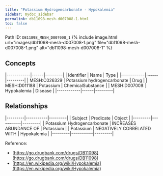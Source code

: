 ```yaml
---
title: "Potassium Hydrogencarbonate - Hypokalemia"
sidebar: mydoc_sidebar
permalink: db11098-mesh-d007008-1.html
toc: false 
---
```



Path ID: `DB11098_MESH_D007008_1`
{% include image.html url="images/db11098-mesh-d007008-1.png" file="db11098-mesh-d007008-1.png" alt="db11098-mesh-d007008-1" %}

## Concepts

|------------|------|---------|
| Identifier | Name | Type    |
|------------|------|---------|
| MESH:C026329 | Potassium hydrogencarbonate | Drug |
| MESH:D011188 | Potassium | ChemicalSubstance |
| MESH:D007008 | Hypokalemia | Disease |
|------------|------|---------|

## Relationships

|---------|-----------|---------|
| Subject | Predicate | Object  |
|---------|-----------|---------|
| Potassium Hydrogencarbonate | INCREASES ABUNDANCE OF | Potassium |
| Potassium | NEGATIVELY CORRELATED WITH | Hypokalemia |
|---------|-----------|---------|

Reference: 
  - [https://go.drugbank.com/drugs/DB11098](https://go.drugbank.com/drugs/DB11098)
  - [https://en.wikipedia.org/wiki/Hypokalemia](https://en.wikipedia.org/wiki/Hypokalemia)
